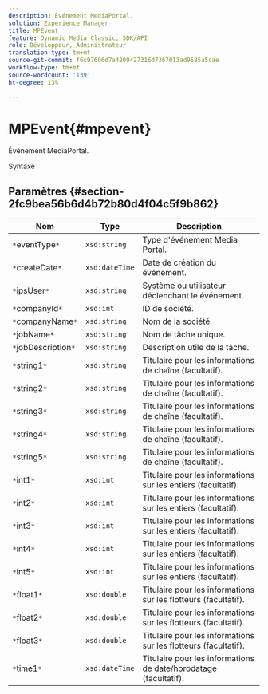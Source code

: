 ```yaml
---
description: Événement MediaPortal.
solution: Experience Manager
title: MPEvent
feature: Dynamic Media Classic, SDK/API
role: Développeur, Administrateur
translation-type: tm+mt
source-git-commit: f6c97606d7a4209427316d7367013ad9585a5cae
workflow-type: tm+mt
source-wordcount: '139'
ht-degree: 13%

---
```



# MPEvent{#mpevent}

Événement MediaPortal.

Syntaxe

## Paramètres {#section-2fc9bea56b6d4b72b80d4f04c5f9b862}

| Nom | Type | Description |
|---|---|---|
| `*`eventType`*` | `xsd:string` | Type d&#39;événement Media Portal. |
| `*`createDate`*` | `xsd:dateTime` | Date de création du événement. |
| `*`ipsUser`*` | `xsd:string` | Système ou utilisateur déclenchant le événement. |
| `*`companyId`*` | `xsd:int` | ID de société. |
| `*`companyName`*` | `xsd:string` | Nom de la société. |
| `*`jobName`*` | `xsd:string` | Nom de tâche unique. |
| `*`jobDescription`*` | `xsd:string` | Description utile de la tâche. |
| `*`string1`*` | `xsd:string` | Titulaire pour les informations de chaîne (facultatif). |
| `*`string2`*` | `xsd:string` | Titulaire pour les informations de chaîne (facultatif). |
| `*`string3`*` | `xsd:string` | Titulaire pour les informations de chaîne (facultatif). |
| `*`string4`*` | `xsd:string` | Titulaire pour les informations de chaîne (facultatif). |
| `*`string5`*` | `xsd:string` | Titulaire pour les informations de chaîne (facultatif). |
| `*`int1`*` | `xsd:int` | Titulaire pour les informations sur les entiers (facultatif). |
| `*`int2`*` | `xsd:int` | Titulaire pour les informations sur les entiers (facultatif). |
| `*`int3`*` | `xsd:int` | Titulaire pour les informations sur les entiers (facultatif). |
| `*`int4`*` | `xsd:int` | Titulaire pour les informations sur les entiers (facultatif). |
| `*`int5`*` | `xsd:int` | Titulaire pour les informations sur les entiers (facultatif). |
| `*`float1`*` | `xsd:double` | Titulaire pour les informations sur les flotteurs (facultatif). |
| `*`float2`*` | `xsd:double` | Titulaire pour les informations sur les flotteurs (facultatif). |
| `*`float3`*` | `xsd:double` | Titulaire pour les informations sur les flotteurs (facultatif). |
| `*`time1`*` | `xsd:dateTime` | Titulaire pour les informations de date/horodatage (facultatif). |

